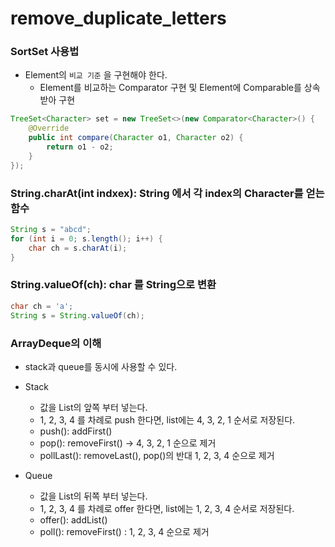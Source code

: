 # remove_duplicate_letters

### SortSet 사용법

- Element의 `비교 기준` 을 구현해야 한다.
  - Element를 비교하는 Comparator 구현 및 Element에 Comparable를 상속받아 구현

```java
TreeSet<Character> set = new TreeSet<>(new Comparator<Character>() {
    @Override
    public int compare(Character o1, Character o2) {
        return o1 - o2;
    }
});
```

### String.charAt(int indxex): String 에서 각 index의 Character를 얻는 함수

```java
String s = "abcd";
for (int i = 0; s.length(); i++) {
    char ch = s.charAt(i);
}
```

### String.valueOf(ch): char 를 String으로 변환

```java
char ch = 'a';
String s = String.valueOf(ch);
```


### ArrayDeque의 이해

- stack과 queue를 동시에 사용할 수 있다.

- Stack
    - 값을 List의 앞쪽 부터 넣는다.
    - 1, 2, 3, 4 를 차례로 push 한다면, list에는 4, 3, 2, 1 순서로 저장된다.
    - push(): addFirst()
    - pop(): removeFirst() -> 4, 3, 2, 1 순으로 제거
    - pollLast(): removeLast(), pop()의 반대 1, 2, 3, 4 순으로 제거

- Queue
    - 값을 List의 뒤쪽 부터 넣는다.
    - 1, 2, 3, 4 를 차례로 offer 한다면, list에는 1, 2, 3, 4 순서로 저장된다.
    - offer(): addList()
    - poll(): removeFirst() : 1, 2, 3, 4 순으로 제거